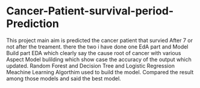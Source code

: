 # Cancer-Patient-survival-period-Prediction
This project main aim is predicted the cancer patient that survied After 7 or not after the treament.
there the two i have done one EdA part and Model Build part
EDA which clearly say the cause root of cancer with various Aspect 
Model bulilding which show case the accuracy of the output which updated.
Random Forest and Decision Tree and Logistic Regression Meachine Learning Algorthim used to build the model.
Compared the result among those models and said the best model.
